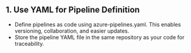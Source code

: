 ## 1. Use YAML for Pipeline Definition
- Define pipelines as code using azure-pipelines.yaml. This enables versioning, collaboration, and easier updates. <br/>
- Store the pipeline YAML file in the same repository as your code for traceability.
